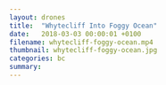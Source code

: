 ```yaml
---
layout: drones
title:  "Whytecliff Into Foggy Ocean"
date:   2018-03-03 00:00:01 +0100
filename: whytecliff-foggy-ocean.mp4
thumbnail: whytecliff-foggy-ocean.jpg
categories: bc
summary:
---
```

